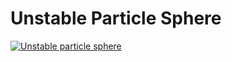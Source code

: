 # Unstable Particle Sphere

<a href="https://media.giphy.com/media/5heR7Xm8tKBugS2kEg/giphy.gif"><img src="https://media.giphy.com/media/5heR7Xm8tKBugS2kEg/giphy.gif" title="Unstable particle sphere"/></a>
